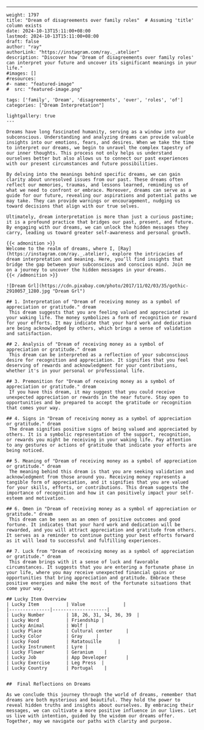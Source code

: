 ---
    weight: 1797
    title: "Dream of disagreements over family roles"  # Assuming 'title' column exists
    date: 2024-10-13T15:11:00+08:00
    lastmod: 2024-10-13T15:11:00+08:00
    draft: false
    author: "ray"
    authorLink: "https://instagram.com/ray._.atelier"
    description: "Discover how 'Dream of disagreements over family roles' can interpret your future and uncover its significant meanings in your life."
    #images: []
    #resources:
    #- name: "featured-image"
    #  src: "featured-image.png"
    
    tags: ['family', 'Dream', 'disagreements', 'over', 'roles', 'of']
    categories: ["Dream Interpretation"]
    
    lightgallery: true
    ---
    
    Dreams have long fascinated humanity, serving as a window into our subconscious. Understanding and analyzing dreams can provide valuable insights into our emotions, fears, and desires. When we take the time to interpret our dreams, we begin to unravel the complex tapestry of our inner thoughts. This process not only helps us understand ourselves better but also allows us to connect our past experiences with our present circumstances and future possibilities.
    
    By delving into the meanings behind specific dreams, we can gain clarity about unresolved issues from our past. These dreams often reflect our memories, traumas, and lessons learned, reminding us of what we need to confront or embrace. Moreover, dreams can serve as a guide for our future, revealing our aspirations and potential paths we may take. They can provide warnings or encouragement, nudging us toward decisions that align with our true selves.
    
    Ultimately, dream interpretation is more than just a curious pastime; it is a profound practice that bridges our past, present, and future. By engaging with our dreams, we can unlock the hidden messages they carry, leading us toward greater self-awareness and personal growth.
    
    {{< admonition >}}
    Welcome to the realm of dreams, where I, [Ray](https://instagram.com/ray._.atelier), explore the intricacies of dream interpretation and meaning. Here, you’ll find insights that bridge the gap between your subconscious and conscious mind. Join me on a journey to uncover the hidden messages in your dreams.
    {{< /admonition >}}
    
    ![Dream Grl](https://cdn.pixabay.com/photo/2017/11/02/03/35/gothic-2910057_1280.jpg "Dream Grl")
    
    ## 1. Interpretation of "Dream of receiving money as a symbol of appreciation or gratitude." dream
     This dream suggests that you are feeling valued and appreciated in your waking life. The money symbolizes a form of recognition or reward for your efforts. It may indicate that your hard work and dedication are being acknowledged by others, which brings a sense of validation and satisfaction.
    
    ## 2. Analysis of "Dream of receiving money as a symbol of appreciation or gratitude." dream
     This dream can be interpreted as a reflection of your subconscious desire for recognition and appreciation. It signifies that you feel deserving of rewards and acknowledgment for your contributions, whether it's in your personal or professional life.
    
    ## 3. Premonition for "Dream of receiving money as a symbol of appreciation or gratitude." dream
     If you have this dream, it may suggest that you could receive unexpected appreciation or rewards in the near future. Stay open to opportunities and be prepared to accept the gratitude or recognition that comes your way.
    
    ## 4. Signs in "Dream of receiving money as a symbol of appreciation or gratitude." dream
     The dream signifies positive signs of being valued and appreciated by others. It is a symbolic representation of the support, recognition, or rewards you might be receiving in your waking life. Pay attention to any gestures or actions of gratitude that indicate your efforts are being noticed.
    
    ## 5. Meaning of "Dream of receiving money as a symbol of appreciation or gratitude." dream
     The meaning behind this dream is that you are seeking validation and acknowledgment from those around you. Receiving money represents a tangible form of appreciation, and it signifies that you are valued for your skills, efforts, or contributions. This dream suggests the importance of recognition and how it can positively impact your self-esteem and motivation.
    
    ## 6. Omen in "Dream of receiving money as a symbol of appreciation or gratitude." dream
     This dream can be seen as an omen of positive outcomes and good fortune. It indicates that your hard work and dedication will be rewarded, and you will attract appreciation and gratitude from others. It serves as a reminder to continue putting your best efforts forward as it will lead to successful and fulfilling experiences.
    
    ## 7. Luck from "Dream of receiving money as a symbol of appreciation or gratitude." dream
     This dream brings with it a sense of luck and favorable circumstances. It suggests that you are entering a fortunate phase in your life, where you may receive unexpected financial gains or opportunities that bring appreciation and gratitude. Embrace these positive energies and make the most of the fortunate situations that come your way.
    
    ## Lucky Item Overview
    | Lucky Item          | Value              |
    |---------------|--------------------|
    | Lucky Number        | 18, 26, 31, 34, 36, 39  |
    | Lucky Word          | Friendship |
    | Lucky Animal        | Wolf |
    | Lucky Place         | Cultural center     |
    | Lucky Color         | Gray     |
    | Lucky Food          | Ratatouille      |
    | Lucky Instrument    | Lyre |
    | Lucky Flower        | Geranium    |
    | Lucky Job           | App Developer       |
    | Lucky Exercise      | Leg Press  |
    | Lucky Country       | Portugal    |
    
    
    ##  Final Reflections on Dreams
    
    As we conclude this journey through the world of dreams, remember that dreams are both mysterious and beautiful. They hold the power to reveal hidden truths and insights about ourselves. By embracing their messages, we can cultivate a more positive influence in our lives. Let us live with intention, guided by the wisdom our dreams offer. Together, may we navigate our paths with clarity and purpose.
    